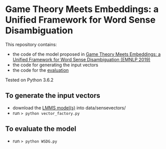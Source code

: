 # Game Theory Meets Embeddings: a Unified Framework for Word Sense Disambiguation
This repository contains:
* the code of the model proposed in [Game Theory Meets Embeddings: a Unified Framework for Word Sense Disambiguation (EMNLP 2019)](http://wwwusers.di.uniroma1.it/~navigli/pubs/EMNLP_2019_TripodiNavigli.pdf)
* the code for generating the input vectors
* the code for the [evaluation](https://www.aclweb.org/anthology/E17-1010/)

Tested on Python 3.6.2

## To generate the input vectors
* download the [LMMS model(s)](https://github.com/danlou/LMMS#download-sense-embeddings) into data/sensevectors/
* run ```> python vector_factory.py```

## To evaluate the model
* run ```> python WSDG.py```
